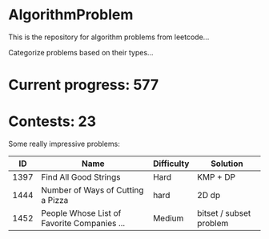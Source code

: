 # AlgorithmProblem
This is the repository for algorithm problems from leetcode...

Categorize problems based on their types...


# Current progress: 577

# Contests: 23

Some really impressive problems:

ID | Name | Difficulty | Solution
 ---- | ----------- | -------- | ------
1397|Find All Good Strings| Hard | KMP + DP
1444|Number of Ways of Cutting a Pizza|hard| 2D dp
1452|People Whose List of Favorite Companies ...| Medium | bitset / subset problem
